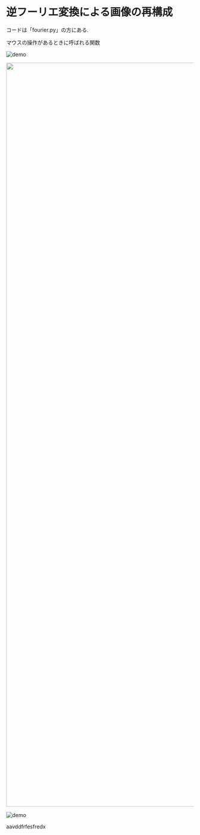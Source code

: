 # 逆フーリエ変換による画像の再構成

コードは「fourier.py」の方にある.

マウスの操作があるときに呼ばれる関数

![demo](https://raw.github.com/wiki/oki-tomohiro/naga-tomohiro/images/fourier_image5.gif)

<img src="https://raw.github.com/wiki/oki-tomohiro/naga-tomohiro/images/fourier_image5.gif?raw=true" width="2000px">


![demo](https://raw.github.com/wiki/oki-tomohiro/naga-tomohiro/images/heartrate.gif)

aavddfrfesfredx